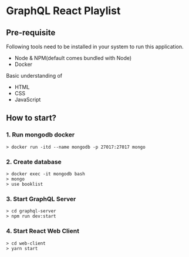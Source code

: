 # GraphQL React Playlist

## Pre-requisite
Following tools need to be installed in your system to run this application. 

- Node & NPM(default comes bundled with Node)
- Docker

Basic understanding of
- HTML
- CSS
- JavaScript

## How to start?

### 1. Run mongodb docker
```
> docker run -itd --name mongodb -p 27017:27017 mongo
```

### 2. Create database
```
> docker exec -it mongodb bash
> mongo
> use booklist
```

### 3. Start GraphQL Server
```
> cd graphql-server
> npm run dev:start
```

### 4. Start React Web Client
```
> cd web-client
> yarn start
```